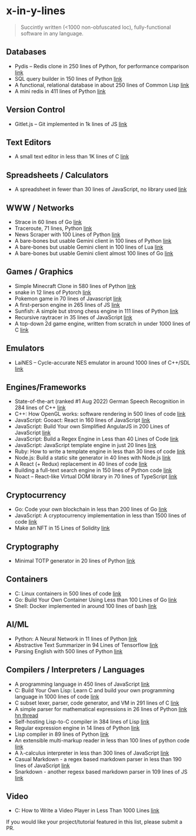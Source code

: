 # x-in-y-lines
> Succintly written (&lt;1000 non-obfuscated loc), fully-functional software in any language.

## Databases

- Pydis – Redis clone in 250 lines of Python, for performance comparison [link](https://github.com/boramalper/pydis)
- SQL query builder in 150 lines of Python [link](https://death.andgravity.com/query-builder-how)
- A functional, relational database in about 250 lines of Common Lisp [link](https://github.com/Wukix/LambdaLite)
- A mini redis in 411 lines of Python [link](https://github.com/bpollack/miniredis/blob/master/miniredis.py)


## Version Control

- Gitlet.js – Git implemented in 1k lines of JS [link](http://gitlet.maryrosecook.com/docs/gitlet.html)

## Text Editors

- A small text editor in less than 1K lines of C [link](http://antirez.com/news/108)

## Spreadsheets / Calculators

- A spreadsheet in fewer than 30 lines of JavaScript, no library used [link](http://jsfiddle.net/ondras/hYfN3/)

## WWW / Networks

- Strace in 60 lines of Go [link](https://hackernoon.com/strace-in-60-lines-of-go-b4b76e3ecd64)
- Traceroute, 71 lines, Python [link](https://github.com/leonidg/Poor-Man-s-traceroute/blob/master/traceroute.py)
- News Scraper with 100 Lines of Python [link](https://hackernoon.com/i-made-a-news-scrapper-with-100-lines-of-python-2e1de1f28f22)
- A bare-bones but usable Gemini client in 100 lines of Python [link](https://tildegit.org/solderpunk/gemini-demo-1)
- A bare-bones but usable Gemini client in 100 lines of Lua [link](https://tildegit.org/solderpunk/gemini-demo-2)
- A bare-bones but usable Gemini client almost 100 lines of Go [link](https://tildegit.org/solderpunk/gemini-demo-3)


## Games / Graphics

- Simple Minecraft Clone in 580 lines of Python [link](https://github.com/fogleman/Minecraft)
- snake in 12 lines of Pytorch [link](https://scribe.rip/artificialis/writing-snake-in-12-lines-of-pytorch-f7b21ce42a66)
- Pokemon game in 70 lines of Javascript [link](https://hackernoon.com/recreate-a-simple-pokemon-game-with-70-lines-of-javascript)
- A first-person engine in 265 lines of JS [link](http://www.playfuljs.com/a-first-person-engine-in-265-lines/)
- Sunfish: A simple but strong chess engine in 111 lines of Python [link](https://github.com/thomasahle/sunfish/blob/master/sunfish.py)
- Recursive raytracer in 35 lines of JavaScript [link](http://jsfiddle.net/vz5aZ/2/)
- A top-down 2d game engine, written from scratch in under 1000 lines of C [link](https://github.com/ryanpcmcquen/basque)


## Emulators

- 	LaiNES – Cycle-accurate NES emulator in around 1000 lines of C++/SDL [link](https://github.com/AndreaOrru/LaiNES)

## Engines/Frameworks

- State-of-the-art (ranked #1 Aug 2022) German Speech Recognition in 284 lines of C++ [link](https://github.com/DeutscheKI/tevr-asr-tool)
- C++: How OpenGL works: software rendering in 500 lines of code [link](https://github.com/ssloy/tinyrenderer/wiki)
- JavaScript: Gooact: React in 160 lines of JavaScript [link](https://medium.com/@sweetpalma/gooact-react-in-160-lines-of-javascript-44e0742ad60f)
- JavaScript: Build Your own Simplified AngularJS in 200 Lines of JavaScript [link](https://blog.mgechev.com/2015/03/09/build-learn-your-own-light-lightweight-angularjs/)
- JavaScript: Build a Regex Engine in Less than 40 Lines of Code [link](https://nickdrane.com/build-your-own-regex/)
- JavaScript: JavaScript template engine in just 20 lines [link](http://krasimirtsonev.com/blog/article/Javascript-template-engine-in-just-20-line)
- Ruby: How to write a template engine in less than 30 lines of code [link](http://bits.citrusbyte.com/how-to-write-a-template-library/)
- Node.js: Build a static site generator in 40 lines with Node.js [link](https://www.webdevdrops.com/en/build-static-site-generator-nodejs-8969ebe34b22/)
- A React (+ Redux) replacement in 40 lines of code [link](https://github.com/stasm/innerself?ref=hackernoon.com)
- Building a full-text search engine in 150 lines of Python code [link](https://bart.degoe.de/building-a-full-text-search-engine-150-lines-of-code/)
- Noact – React-like Virtual DOM library in 70 lines of TypeScript  [link](https://github.com/ms-jpq/noact/blob/noact/src/noact-elements.ts)

## Cryptocurrency 

- Go: Code your own blockchain in less than 200 lines of Go [link](https://medium.com/@mycoralhealth/code-your-own-blockchain-in-less-than-200-lines-of-go-e296282bcffc)
- JavaScript: A cryptocurrency implementation in less than 1500 lines of code [link](https://github.com/conradoqg/naivecoin)
- Make an NFT in 15 Lines of Solidity [link](https://hackernoon.com/how-to-make-an-nft-in-15-lines-of-code)

## Cryptography

- Minimal TOTP generator in 20 lines of Python [link](https://github.com/susam/mintotp)

## Containers

- C: Linux containers in 500 lines of code [link](https://blog.lizzie.io/linux-containers-in-500-loc.html)
- Go: Build Your Own Container Using Less than 100 Lines of Go [link](https://www.infoq.com/articles/build-a-container-golang)
- Shell: Docker implemented in around 100 lines of bash [link](https://github.com/p8952/bocker)

## AI/ML

- Python: A Neural Network in 11 lines of Python [link](https://iamtrask.github.io/2015/07/12/basic-python-network/)
- Abstractive Text Summarizer in 94 Lines of Tensorflow [link](https://hackernoon.com/build-an-abstractive-text-summarizer-in-94-lines-of-tensorflow-tutorial-6-f0e1b4d88b55)
- Parsing English with 500 lines of Python [link](https://honnibal.wordpress.com/2013/12/18/a-simple-fast-algorithm-for-natural-language-dependency-parsing/)

## Compilers / Interpreters / Languages
- A programming language in 450 lines of JavaScript [link](http://jsfiddle.net/osfnzyfd/)
- C: Build Your Own Lisp: Learn C and build your own programming language in 1000 lines of code [link](http://www.buildyourownlisp.com/)
- C subset lexer, parser, code generator, and VM in 291 lines of C [link](http://www.iro.umontreal.ca/~felipe/IFT2030-Automne2002/Complements/tinyc.c)
- A simple parser for mathematical expressions in 26 lines of Python [link](https://github.com/gnebehay/parser) [hn thread](https://news.ycombinator.com/item?id=24502293)
- Self-hosting Lisp-to-C compiler in 384 lines of Lisp [link](https://github.com/darius/ichbins/blob/master/ichbins.scm)
- Regular expression engine in 14 lines of Python [link](http://paste.lisp.org/display/24849)
- Lisp compiler in 89 lines of Python [link](https://bernhardkausler.wordpress.com/2009/11/28/sinc-%E2%80%94-the-tiniest-lisp-compiler-to-python/)
- An extensible multi-markup reader in less than 100 lines of python code [link](https://gist.github.com/miraculixx/900a28a94c375b7259b1f711b93417d3)
- A λ-calculus interpreter in less than 300 lines of JavaScript [link](https://tadeuzagallo.com/blog/writing-a-lambda-calculus-interpreter-in-javascript/)
- Casual Markdown - a regex based markdown parser in less than 190 lines of JavaScript [link](https://github.com/casualwriter/casual-markdown)
- Snarkdown - another regesx based markdown parser in 109 lines of JS [link](https://github.com/developit/snarkdown)

## Video 
- C: How to Write a Video Player in Less Than 1000 Lines [link](http://dranger.com/ffmpeg/ffmpeg.html)


If you would like your project/tutorial featured in this list, please submit a PR.
